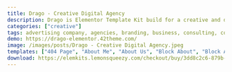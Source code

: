 ```yaml
---
title: Drago - Creative Digital Agency
description: Drago is Elementor Template Kit build for a creative and digital studio to showcase their portfolio and services. This template contains all the pages required for a creative digital studio. It is a fully responsive and cross-browser compatible template. This template kit is built with Elementor Pro.
categories: ["creative"]
tags: advertising company, agencies, branding, business, consulting, corporate, creative agency, creative studio, digital agency, digital marketing, elementor, Elementor Pro, seo agency, wordpress
demo: https://drago-elementor.42theme.com/
image: /images/posts/Drago - Creative Digital Agency.jpeg
templates: ["404 Page", "About Me", "About Us", "Block About", "Block Advantages", "Block Blog", "Block Estimate Project", "Block Experts", "Block Features 1", "Block Features 2", "Block Features 3", "Block Header With Image", "Block Header Without Image", "Block Hero Image", "Block How We Do", "Block Join Us", "Block Map", "Block Numbers", "Block Partners", "Block Portfolio 2", "Block Portfolio", "Block Price", "Block Project", "Block Services", "Block Skills", "Block Team", "Block Testimonials 2", "Block Testimonials", "Blog Grid", "Blog List", "Contact Us", "Faq", "Footer", "Global", "Header", "Home", "Our Clients", "Our Team", "Portfolio Gallery", "Portfolio Single Hero Images", "Portfolio Single Small Images", "Portfolio Standard", "Pricing Plans", "Project Details", "Projects", "Services Details", "Services", "Single Post Hero Images", "Single Post Standard", "Testimonials"]
download: https://elemkits.lemonsqueezy.com/checkout/buy/3dd8c2c6-879b-4c9e-a8ed-05a8bd9a5656
---
```

